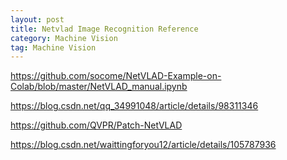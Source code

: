 ```yaml
---
layout: post
title: Netvlad Image Recognition Reference
category: Machine Vision
tag: Machine Vision
---
```


https://github.com/socome/NetVLAD-Example-on-Colab/blob/master/NetVLAD_manual.ipynb

https://blog.csdn.net/qq_34991048/article/details/98311346

https://github.com/QVPR/Patch-NetVLAD

https://blog.csdn.net/waittingforyou12/article/details/105787936
